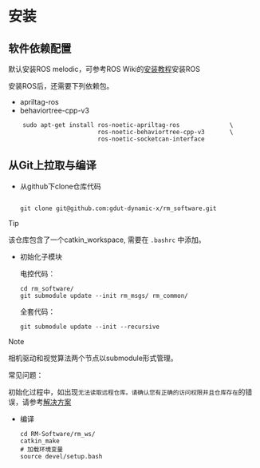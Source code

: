 # 安装
## 软件依赖配置
默认安装ROS melodic，可参考ROS Wiki的[安装教程](http://wiki.ros.org/cn)安装ROS

安装ROS后，还需要下列依赖包。
- apriltag-ros
- behaviortree-cpp-v3

```
    sudo apt-get install ros-noetic-apriltag-ros              \
                         ros-noetic-behaviortree-cpp-v3       \
                         ros-noetic-socketcan-interface
```
## 从Git上拉取与编译
+ 从github下clone仓库代码

    ```
    
    git clone git@github.com:gdut-dynamic-x/rm_software.git
    
    ```

> [!Tip]
>
>该仓库包含了一个catkin_workspace, 需要在 `.bashrc` 中添加。

+ 初始化子模块

    电控代码：
    
    ```
    cd rm_software/
    git submodule update --init rm_msgs/ rm_common/
    
    ```
   
    全套代码：

    ```
    git submodule update --init --recursive 
    
    ```
   
    
> [!Note]
>
>相机驱动和视觉算法两个节点以submodule形式管理。


常见问题：

初始化过程中，如出现```无法读取远程仓库。请确认您有正确的访问权限并且仓库存在```的错误，请参考[解决方案](https://blog.csdn.net/qq_36770641/article/details/88638573) 

+ 编译
  ```
  cd RM-Software/rm_ws/
  catkin_make
  # 加载环境变量
  source devel/setup.bash
  ```
